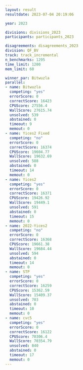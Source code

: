 ```yaml
---
layout: result
resultdate: 2023-07-04 20:19:06

year: 2023

divisions: divisions_2023
participants: participants_2023

disagreements: disagreements_2023
division: QF_BV
track: track_incremental
n_benchmarks: 1295
time_limit: 1200
mem_limit: 60

winner_par: Bitwuzla
parallel:
- name: Bitwuzla
  competing: "yes"
  errorScore: 0
  correctScore: 16423
  CPUScore: 27556.4
  WallScore: 27615.74
  unsolved: 539
  abstained: 0
  timeout: 9
  memout: 0
- name: Yices2 Fixed
  competing: "no"
  errorScore: 0
  correctScore: 16374
  CPUScore: 19604.77
  WallScore: 19632.69
  unsolved: 588
  abstained: 0
  timeout: 14
  memout: 0
- name: Yices2
  competing: "yes"
  errorScore: 0
  correctScore: 16371
  CPUScore: 19426.92
  WallScore: 19449.1
  unsolved: 591
  abstained: 0
  timeout: 15
  memout: 0
- name: 2022-Yices2
  competing: "no"
  errorScore: 0
  correctScore: 16368
  CPUScore: 19661.38
  WallScore: 19684.44
  unsolved: 594
  abstained: 0
  timeout: 14
  memout: 0
- name: STP
  competing: "yes"
  errorScore: 0
  correctScore: 16259
  CPUScore: 15362.59
  WallScore: 15409.37
  unsolved: 703
  abstained: 0
  timeout: 10
  memout: 0
- name: cvc5
  competing: "yes"
  errorScore: 0
  correctScore: 16122
  CPUScore: 70306.4
  WallScore: 70354.79
  unsolved: 840
  abstained: 0
  timeout: 17
  memout: 0
---
```

